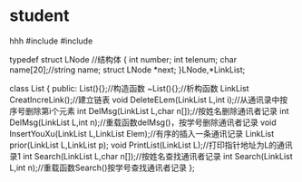 # student
hhh
#include<iostream>
#include<string>

typedef struct LNode  //结构体
{
	int number;
	int telenum;
    char name[20];//string name;
    struct LNode *next;
}LNode,*LinkList;

class List
{
public:
	List(){};//构造函数
	~List(){};//析构函数
	LinkList CreatIncreLink();//建立链表
	void DeleteELem(LinkList L,int i);//从通讯录中按序号删除第i个元素
	int DelMsg(LinkList L,char n[]);//按姓名删除通讯者记录
	int DelMsg(LinkList L,int n);//重载函数delMsg()，按学号删除通讯者记录
	void InsertYouXu(LinkList L,LinkList Elem);//有序的插入一条通讯记录
	LinkList prior(LinkList L,LinkList p);
	void PrintList(LinkList L);//打印指针地址为L的通讯录1
	int Search(LinkList L,char n[]);//按姓名查找通讯者记录
	int Search(LinkList L,int n);//重载函数Search()按学号查找通讯者记录
};
